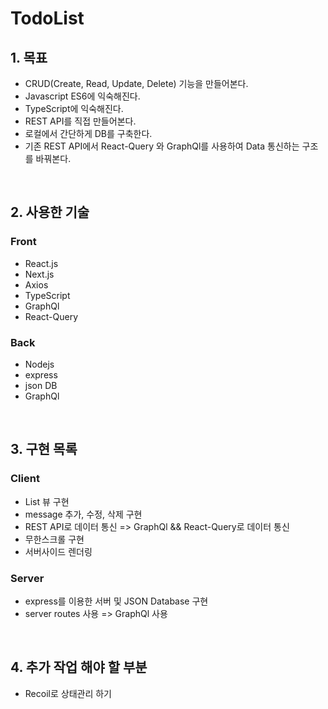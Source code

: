 # TodoList


## 1. 목표
* CRUD(Create, Read, Update, Delete) 기능을 만들어본다.
* Javascript ES6에 익숙해진다.
* TypeScript에 익숙해진다.
* REST API를 직접 만들어본다.
* 로컬에서 간단하게 DB를 구축한다.
* 기존 REST API에서 React-Query 와 GraphQl를 사용하여 Data 통신하는 구조를 바꿔본다.

<br />

## 2. 사용한 기술
### Front
* React.js
* Next.js
* Axios
* TypeScript
* GraphQl
* React-Query

### Back
* Nodejs
* express
* json DB
* GraphQl

<br />


## 3. 구현 목록
### Client
* List 뷰 구현
* message 추가, 수정, 삭제 구현
* REST API로 데이터 통신 => GraphQl && React-Query로 데이터 통신
* 무한스크롤 구현
* 서버사이드 렌더링

### Server
* express를 이용한 서버 및 JSON Database 구현
* server routes 사용 => GraphQl 사용

<br />


## 4. 추가 작업 해야 할 부분
* Recoil로 상태관리 하기


